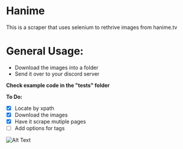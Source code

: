 # Hanime
This is a scraper that uses selenium to rethrive images from hanime.tv

# General Usage:
* Download the images into a folder
* Send it over to your discord server

**Check example code in the "tests" folder**

__To Do:__
- [x] Locate by xpath
- [x] Download the images 
- [x] Have it scrape mutiple pages
- [ ] Add options for tags

![Alt Text](https://media.discordapp.net/attachments/732273651595870238/770731308191580180/image0.png)
